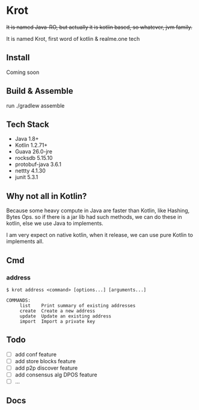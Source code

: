 # Krot


~~It is named Java-RO, but actually it is kotlin based, so whatever, jvm family.~~

It is named Krot, first word of kotlin & realme.one tech

## Install

Coming soon

## Build & Assemble

run ./gradlew assemble

## Tech Stack
* Java 1.8+
* Kotlin 1.2.71+
* Guava 26.0-jre
* rocksdb 5.15.10
* protobuf-java 3.6.1
* nettty 4.1.30
* junit 5.3.1

## Why not all in Kotlin?
Because some heavy compute in Java are faster than Kotlin, like Hashing, Bytes Ops.
so if there is a jar lib had such methods, we can do these in kotlin, else we use Java to implements.

I am very expect on native kotlin, when it release, we can use pure Kotlin to implements all.

## Cmd

### address
```shell
$ krot address <command> [options...] [arguments...]
```
```shell
COMMANDS:
     list    Print summary of existing addresses
     create  Create a new address
     update  Update an existing address
     import  Import a private key
```
## Todo
* [ ] add conf feature
* [ ] add store blocks feature
* [ ] add p2p discover feature
* [ ] add consensus alg DPOS feature 
* [ ] ...

## Docs
